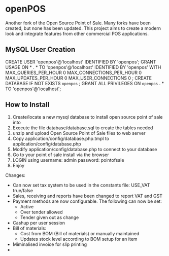 openPOS
=======
Another fork of the Open Source Point of Sale. Many forks have been created, but none has been updated. 
This project aims to create a modern look and integrate features from other commercial POS applications.


MySQL User Creation
-------------------------
CREATE USER 'openpos'@'localhost' IDENTIFIED BY  'openpos';
GRANT USAGE ON * . * TO  'openpos'@'localhost' IDENTIFIED BY  'openpos' WITH MAX_QUERIES_PER_HOUR 0 MAX_CONNECTIONS_PER_HOUR 0 MAX_UPDATES_PER_HOUR 0 MAX_USER_CONNECTIONS 0 ;
CREATE DATABASE IF NOT EXISTS  `openpos` ;
GRANT ALL PRIVILEGES ON  `openpos` . * TO  'openpos'@'localhost';


How to Install
-------------------------
1. Create/locate a new mysql database to install open source point of sale into
2. Execute the file database/database.sql to create the tables needed
3. unzip and upload Open Source Point of Sale files to web server
4. Copy application/config/database.php.tmpl to application/config/database.php
5. Modify application/config/database.php to connect to your database
6. Go to your point of sale install via the browser
7. LOGIN using
username: admin 
password: pointofsale
8. Enjoy

Changes:

- Can now set tax system to be used in the constants file:  USE_VAT true/false
- Sales, receiving and reports have been changed to report VAT and GST
- Payment methods are now configurable. The following can now be set:
   * Active
   * Over tender allowed
   * Tender given out as change
- Cashup per user session
- Bill of materials:
   * Cost from BOM (Bill of materials) or manually maintained
   * Updates stock level according to BOM setup for an item
- Miminalised invoice for slip printing
-
